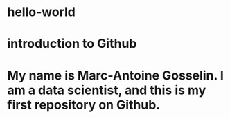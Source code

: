 # hello-world
# introduction to Github

# My name is Marc-Antoine Gosselin. I am a data scientist, and this is my first repository on Github. 
